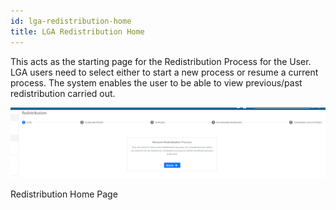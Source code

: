```yaml
---
id: lga-redistribution-home
title: LGA Redistribution Home
---
```


This acts as the starting page for the Redistribution Process for the User. LGA users need to select either to start a new process or resume a current process. The system enables the user to be able to view previous/past redistribution carried out.

![img alt](/img/LGA_Redistribution1.png)

Redistribution Home Page
